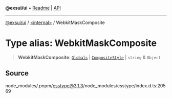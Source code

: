 **@exsui/ui** • [Readme](../../README.md) \| [API](../../globals.md)

***

[@exsui/ui](../../README.md) / [\<internal\>](../README.md) / WebkitMaskComposite

# Type alias: WebkitMaskComposite

> **WebkitMaskComposite**: [`Globals`](Globals.md) \| [`CompositeStyle`](CompositeStyle.md) \| `string` & `Object`

## Source

node\_modules/.pnpm/csstype@3.1.3/node\_modules/csstype/index.d.ts:20569
